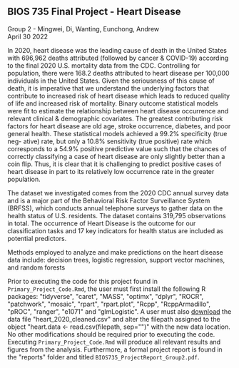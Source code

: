 BIOS 735 Final Project - Heart Disease
--------------
Group 2 - Mingwei, Di, Wanting, Eunchong, Andrew  
April 30 2022

  In 2020, heart disease was the leading cause of death in the United States with 696,962 deaths
attributed (followed by cancer & COVID-19) according to the final 2020 U.S. mortality data from
the CDC. Controlling for population, there were 168.2 deaths attributed to heart disease per 100,000
individuals in the United States. Given the seriousness of this cause of death, it is imperative that
we understand the underlying factors that contribute to increased risk of heart disease which leads
to reduced quality of life and increased risk of mortality. Binary outcome statistical models were fit
to estimate the relationship between heart disease occurrence and relevant clinical & demographic
covariates. The greatest contributing risk factors for heart disease are old age, stroke occurrence,
diabetes, and poor general health. These statistical models achieved a 99.2% specificity (true neg-
ative) rate, but only a 10.8% sensitivity (true positive) rate which corresponds to a 54.9% positive
predictive value such that the chances of correctly classifying a case of heart disease are only slightly
better than a coin flip. Thus, it is clear that it is challenging to predict positive cases of heart disease
in part to its relatively low occurrence rate in the greater population.

  The dataset we investigated comes from the 2020 CDC annual survey data and is a major part of the Behavioral Risk Factor Surveillance System (BRFSS), which conducts annual telephone surveys to gather data on the health status of U.S. residents. The dataset contains 319,795 observations in total. The occurrence of Heart Disease is the outcome for our classification tasks and 17 key indicators for health status are included as potential predictors. 

  Methods employed to analyze and make predictions on the heart disease data include: decision trees, logistic regression, support vector machines, and random forests

  Prior to executing the code for this project found in `Primary_Project_Code.Rmd`, the user must first install the following R packages: "tidyverse", "caret", "MASS", "optimx", "dplyr", "ROCR", "patchwork", "mosaic", "rpart", "rpart.plot", "Rcpp", "RcppArmadillo", "pROC", "ranger", "e1071" and "glmLogistic". A user must also [download](https://www.kaggle.com/datasets/kamilpytlak/personal-key-indicators-of-heart-disease) the data file "heart_2020_cleaned.csv" and alter the filepath assigned to the object "heart.data <- read.csv(filepath, sep="")" with the new data location. No other modifications should be required prior to executing the code. Executing `Primary_Project_Code.Rmd` will produce all relevant results and figures from the analysis. Furthermore, a formal project report is found in the "reports" folder and titled `BIOS735_ProjectReport_Group2.pdf`.

